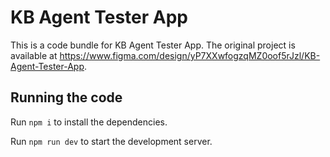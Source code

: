 
  # KB Agent Tester App

  This is a code bundle for KB Agent Tester App. The original project is available at https://www.figma.com/design/yP7XXwfogzqMZ0oof5rJzl/KB-Agent-Tester-App.

  ## Running the code

  Run `npm i` to install the dependencies.

  Run `npm run dev` to start the development server.
  